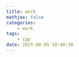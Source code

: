 ```yaml
---
title: work
mathjax: false
categories:
    - work
tags:
    - cpp
date: 2025-08-05 10:40:30
---
```


